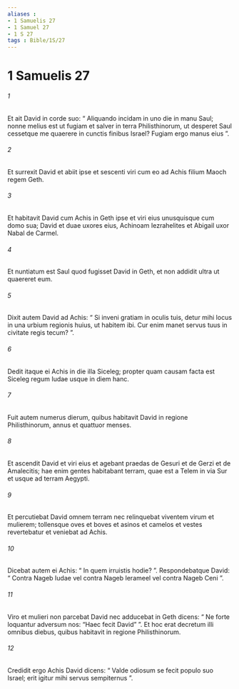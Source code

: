 ```yaml
---
aliases : 
- 1 Samuelis 27
- 1 Samuel 27
- 1 S 27
tags : Bible/1S/27
---
```


# 1 Samuelis 27

###### 1
Et ait David in corde suo: “ Aliquando incidam in uno die in manu Saul; nonne melius est ut fugiam et salver in terra Philisthinorum, ut desperet Saul cessetque me quaerere in cunctis finibus Israel? Fugiam ergo manus eius ”. 
###### 2
Et surrexit David et abiit ipse et sescenti viri cum eo ad Achis filium Maoch regem Geth. 
###### 3
Et habitavit David cum Achis in Geth ipse et viri eius unusquisque cum domo sua; David et duae uxores eius, Achinoam Iezrahelites et Abigail uxor Nabal de Carmel. 
###### 4
Et nuntiatum est Saul quod fugisset David in Geth, et non addidit ultra ut quaereret eum.
###### 5
Dixit autem David ad Achis: “ Si inveni gratiam in oculis tuis, detur mihi locus in una urbium regionis huius, ut habitem ibi. Cur enim manet servus tuus in civitate regis tecum? ”. 
###### 6
Dedit itaque ei Achis in die illa Siceleg; propter quam causam facta est Siceleg regum Iudae usque in diem hanc. 
###### 7
Fuit autem numerus dierum, quibus habitavit David in regione Philisthinorum, annus et quattuor menses.
###### 8
Et ascendit David et viri eius et agebant praedas de Gesuri et de Gerzi et de Amalecitis; hae enim gentes habitabant terram, quae est a Telem in via Sur et usque ad terram Aegypti. 
###### 9
Et percutiebat David omnem terram nec relinquebat viventem virum et mulierem; tollensque oves et boves et asinos et camelos et vestes revertebatur et veniebat ad Achis. 
###### 10
Dicebat autem ei Achis: “ In quem irruistis hodie? ”. Respondebatque David: “ Contra Nageb Iudae vel contra Nageb Ierameel vel contra Nageb Ceni ”. 
###### 11
Viro et mulieri non parcebat David nec adducebat in Geth dicens: “ Ne forte loquantur adversum nos: “Haec fecit David” ”. Et hoc erat decretum illi omnibus diebus, quibus habitavit in regione Philisthinorum. 
###### 12
Credidit ergo Achis David dicens: “ Valde odiosum se fecit populo suo Israel; erit igitur mihi servus sempiternus ”. 
